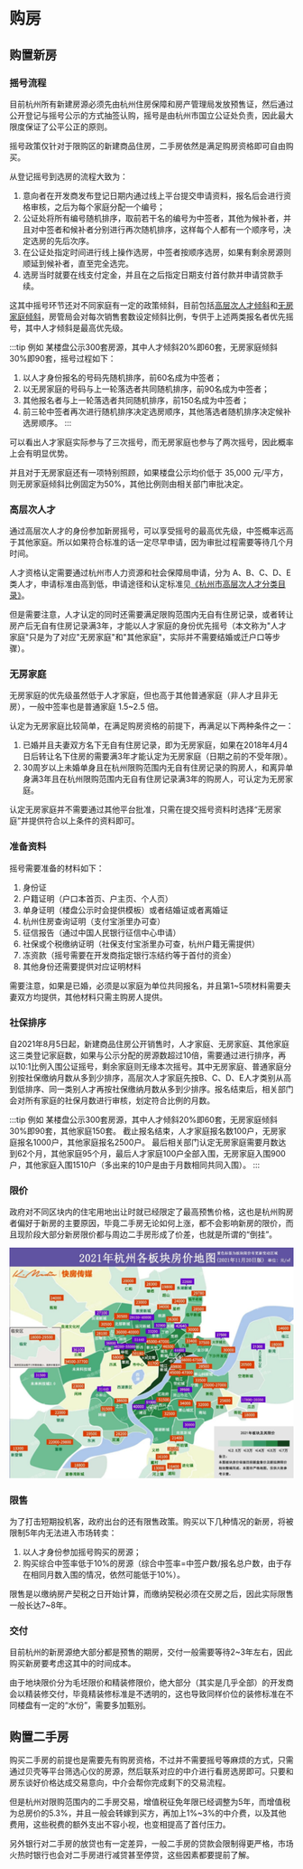 # 购房

<Adsense :data-ad-client=$themeConfig.ads.client :data-ad-slot=$themeConfig.ads.slot is-new-ads-code="yes" class="side-ads"></Adsense>

## 购置新房

### 摇号流程

目前杭州所有新建房源必须先由杭州住房保障和房产管理局发放预售证，然后通过公开登记与摇号公示的方式抽签认购，摇号是由杭州市国立公证处负责，因此最大限度保证了公平公正的原则。

摇号政策仅针对于限购区的新建商品住房，二手房依然是满足购房资格即可自由购买。

从登记摇号到选房的流程大致为：
1. 意向者在开发商发布登记日期内通过线上平台提交申请资料，报名后会进行资格审核，之后为每个家庭分配一个编号；
2. 公证处将所有编号随机排序，取前若干名的编号为中签者，其他为候补者，并且对中签者和候补者分别进行再次随机排序，这样每个人都有一个顺序号，决定选房的先后次序。
3. 在公证处指定时间进行线上操作选房，中签者按顺序选房，如果有剩余房源则顺延到候补者，直至完全选完。
4. 选房当时就要在线支付定金，并且在之后指定日期支付首付款并申请贷款手续。

这其中摇号环节还对不同家庭有一定的政策倾斜，目前包括[高层次人才倾斜](./#高层次人才)和[无房家庭倾斜](./#无房家庭)，房管局会对每次销售套数设定倾斜比例，专供于上述两类报名者优先摇号，其中人才倾斜是最高优先级。

:::tip 例如
某楼盘公示300套房源，其中人才倾斜20%即60套，无房家庭倾斜30%即90套，摇号过程如下：
1. 以人才身份报名的号码先随机排序，前60名成为中签者；
2. 以无房家庭的号码与上一轮落选者共同随机排序，前90名成为中签者；
3. 其他报名者与上一轮落选者共同随机排序，前150名成为中签者；
4. 前三轮中签者再次进行随机排序决定选房顺序，其他落选者随机排序决定候补选房顺序。
:::

可以看出人才家庭实际参与了三次摇号，而无房家庭也参与了两次摇号，因此概率上会有明显优势。

并且对于无房家庭还有一项特别照顾，如果楼盘公示均价低于 35,000 元/平方，则无房家庭倾斜比例固定为50%，其他比例则由相关部门审批决定。

<InArticleAdsense :data-ad-client=$themeConfig.ads.client :data-ad-slot=$themeConfig.ads.inSlot is-new-ads-code="yes"></InArticleAdsense>

### 高层次人才

通过高层次人才的身份参加新房摇号，可以享受摇号的最高优先级，中签概率远高于其他家庭。所以如果符合标准的话一定尽早申请，因为审批过程需要等待几个月时间。

人才资格认定需要通过杭州市人力资源和社会保障局申请，分为 A、B、C、D、E 类人才，申请标准由高到低，申请途径和认定标准见[《杭州市高层次人才分类目录》](https://rc.hzrs.hangzhou.gov.cn/articles/detail/6679.html)。

但是需要注意，人才认定的同时还需要满足限购范围内无自有住房记录，或者转让房产后无自有住房记录满3年，才能以人才家庭的身份优先摇号（本文称为"人才家庭"只是为了对应"无房家庭"和"其他家庭"，实际并不需要结婚或迁户口等步骤）。

### 无房家庭

无房家庭的优先级虽然低于人才家庭，但也高于其他普通家庭（非人才且非无房），一般中签率也是普通家庭 1.5~2.5 倍。

认定为无房家庭比较简单，在满足购房资格的前提下，再满足以下两种条件之一：
1. 已婚并且夫妻双方名下无自有住房记录，即为无房家庭，如果在2018年4月4日后转让名下住房的需要满3年才能认定为无房家庭（日期之前的不受年限）。
2. 30周岁以上未婚单身且在杭州限购范围内无自有住房记录的购房人，和离异单身满3年且在杭州限购范围内无自有住房记录满3年的购房人，可认定为无房家庭。

认定无房家庭并不需要通过其他平台批准，只需在提交摇号资料时选择“无房家庭”并提供符合以上条件的资料即可。

### 准备资料

摇号需要准备的材料如下：
1. 身份证
2. 户籍证明（户口本首页、户主页、个人页）
3. 单身证明（楼盘公示时会提供模板）或者结婚证或者离婚证
4. 杭州住房查询证明（支付宝浙里办可查）
5. 征信报告（通过中国人民银行征信中心申请）
6. 社保或个税缴纳证明（社保支付宝浙里办可查，杭州户籍无需提供）
7. 冻资款（摇号需要在开发商指定银行冻结约等于首付的资金）
8. 其他身份还需要提供对应证明材料

需要注意，如果是已婚，必须是以家庭为单位共同报名，并且第1~5项材料需要夫妻双方均提供，其他材料只需主购房人提供。

### 社保排序

自2021年8月5日起，新建商品住房公开销售时，人才家庭、无房家庭、其他家庭这三类登记家庭数，如果与公示分配的房源数超过10倍，需要通过进行排序，再以10:1比例入围公证摇号，剩余家庭则无缘本次摇号。其中无房家庭、普通家庭分别按社保缴纳月数从多到少排序，高层次人才家庭先按B、C、D、E人才类别从高到低排序、同一类别人才再按社保缴纳月数从多到少排序。报名结束后，相关部门会对所有家庭的社保月数进行审核，划定符合比例的月数。

:::tip 例如
某楼盘公示300套房源，其中人才倾斜20%即60套，无房家庭倾斜30%即90套，其他家庭150套。
截止报名结束，人才家庭报名数100户，无房家庭报名1000户，其他家庭报名2500户。
最后相关部门认定无房家庭需要月数达到62个月，其他家庭95个月，最后人才家庭100户全部入围，无房家庭入围900户，其他家庭入围1510户（多出来的10户是由于月数相同共同入围）。
:::

### 限价

政府对不同区块内的住宅用地出让时就已经限定了最高预售价格，这也是杭州购房者偏好于新房的主要原因，毕竟二手房无论如何上涨，都不会影响新房的限价，而且现阶段大部分新房限价都与周边二手房形成了价差，也就是所谓的“倒挂”。

![限价地图 制图：快房传媒](../images/限价地图.jpeg)

### 限售

为了打击短期投机客，政府出台的还有限售政策。购买以下几种情况的新房，将被限制5年内无法进入市场转卖：
1. 以人才身份参加摇号购买的房源；
2. 购买综合中签率低于10%的房源（综合中签率=中签户数/报名总户数，由于存在相同月数入围的情况，依然可能低于10%）。

限售是以缴纳房产契税之日开始计算，而缴纳契税必须在交房之后，因此实际限售一般长达7~8年。

<InArticleAdsense :data-ad-client=$themeConfig.ads.client :data-ad-slot=$themeConfig.ads.inSlot is-new-ads-code="yes"></InArticleAdsense>

### 交付

目前杭州的新房源绝大部分都是预售的期房，交付一般需要等待2~3年左右，因此购买新房要考虑这其中的时间成本。

由于地块限价分为毛坯限价和精装修限价，绝大部分（其实是几乎全部）的开发商会以精装修交付，毕竟精装修标准是不透明的，这也导致同样价位的装修标准在不同楼盘有一定的“水份”，需要多加甄别。

## 购置二手房

购买二手房的前提也是需要先有购房资格，不过并不需要摇号等麻烦的方式，只需通过贝壳等平台筛选心仪的房源，然后联系对应的中介进行看房选房即可。只要和房东谈好价格达成交易意向，中介会帮你完成剩下的交易流程。

但是杭州对限购范围内的二手房交易，增值税征免年限已经调整为5年，而增值税为总房价的5.3%，并且一般会转嫁到买方，再加上1%~3%的中介费，以及其他费用，这些税费的额外支出不容小视，也变相提高了首付压力。

另外银行对二手房的放贷也有一定差异，一般二手房的贷款会限制得更严格，市场火热时银行也会对二手房进行减贷甚至停贷，这些因素都要提前了解。
